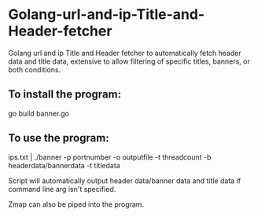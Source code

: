 # Golang-url-and-ip-Title-and-Header-fetcher
Golang url and ip Title and Header fetcher to automatically fetch header data and title data, extensive to allow filtering of specific titles, banners, or both conditions.

## To install the program:

go build banner.go

## To use the program:

ips.txt | ./banner -p portnumber -o outputfile -t threadcount -b headerdata/bannerdata -t titledata

Script will automatically output header data/banner data and title data if command line arg isn't specified.

Zmap can also be piped into the program.
